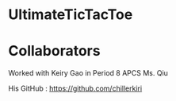 # UltimateTicTacToe

# Collaborators
Worked with Keiry Gao in Period 8 APCS Ms. Qiu

His GitHub : https://github.com/chillerkiri
